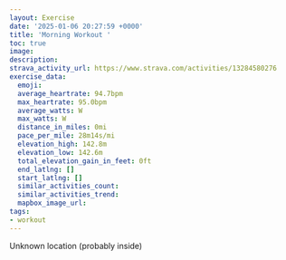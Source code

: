 ```yaml
---
layout: Exercise
date: '2025-01-06 20:27:59 +0000'
title: 'Morning Workout '
toc: true
image:
description:
strava_activity_url: https://www.strava.com/activities/13284580276
exercise_data:
  emoji:
  average_heartrate: 94.7bpm
  max_heartrate: 95.0bpm
  average_watts: W
  max_watts: W
  distance_in_miles: 0mi
  pace_per_mile: 28m14s/mi
  elevation_high: 142.8m
  elevation_low: 142.6m
  total_elevation_gain_in_feet: 0ft
  end_latlng: []
  start_latlng: []
  similar_activities_count:
  similar_activities_trend:
  mapbox_image_url:
tags:
- workout
---
```




Unknown location (probably inside)
